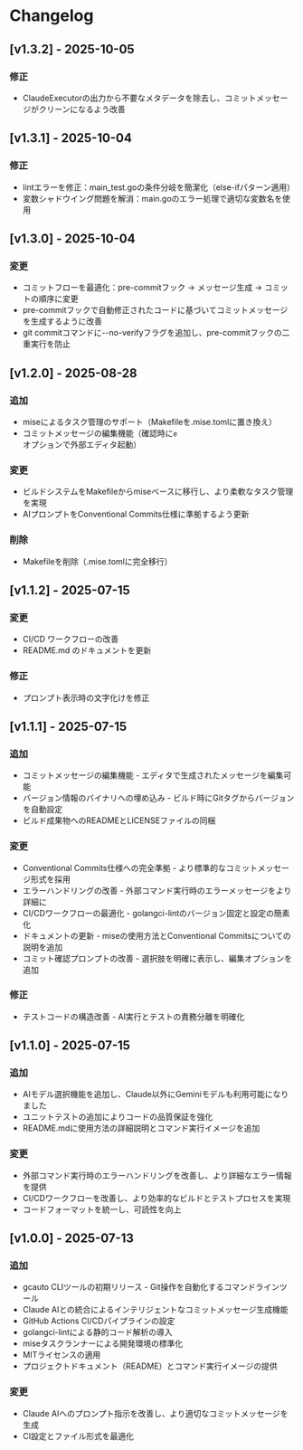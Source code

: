 # Changelog

## [v1.3.2] - 2025-10-05

### 修正

- ClaudeExecutorの出力から不要なメタデータを除去し、コミットメッセージがクリーンになるよう改善

## [v1.3.1] - 2025-10-04

### 修正

- lintエラーを修正：main_test.goの条件分岐を簡潔化（else-ifパターン適用）
- 変数シャドウイング問題を解消：main.goのエラー処理で適切な変数名を使用

## [v1.3.0] - 2025-10-04

### 変更

- コミットフローを最適化：pre-commitフック → メッセージ生成 → コミットの順序に変更
- pre-commitフックで自動修正されたコードに基づいてコミットメッセージを生成するように改善
- git commitコマンドに--no-verifyフラグを追加し、pre-commitフックの二重実行を防止

## [v1.2.0] - 2025-08-28

### 追加

- miseによるタスク管理のサポート（Makefileを.mise.tomlに置き換え）
- コミットメッセージの編集機能（確認時に`e`オプションで外部エディタ起動）

### 変更

- ビルドシステムをMakefileからmiseベースに移行し、より柔軟なタスク管理を実現
- AIプロンプトをConventional Commits仕様に準拠するよう更新

### 削除

- Makefileを削除（.mise.tomlに完全移行）

## [v1.1.2] - 2025-07-15

### 変更

- CI/CD ワークフローの改善
- README.md のドキュメントを更新

### 修正

- プロンプト表示時の文字化けを修正

## [v1.1.1] - 2025-07-15

### 追加

- コミットメッセージの編集機能 - エディタで生成されたメッセージを編集可能
- バージョン情報のバイナリへの埋め込み - ビルド時にGitタグからバージョンを自動設定
- ビルド成果物へのREADMEとLICENSEファイルの同梱

### 変更

- Conventional Commits仕様への完全準拠 - より標準的なコミットメッセージ形式を採用
- エラーハンドリングの改善 - 外部コマンド実行時のエラーメッセージをより詳細に
- CI/CDワークフローの最適化 - golangci-lintのバージョン固定と設定の簡素化
- ドキュメントの更新 - miseの使用方法とConventional Commitsについての説明を追加
- コミット確認プロンプトの改善 - 選択肢を明確に表示し、編集オプションを追加

### 修正

- テストコードの構造改善 - AI実行とテストの責務分離を明確化

## [v1.1.0] - 2025-07-15

### 追加

- AIモデル選択機能を追加し、Claude以外にGeminiモデルも利用可能になりました
- ユニットテストの追加によりコードの品質保証を強化
- README.mdに使用方法の詳細説明とコマンド実行イメージを追加

### 変更

- 外部コマンド実行時のエラーハンドリングを改善し、より詳細なエラー情報を提供
- CI/CDワークフローを改善し、より効率的なビルドとテストプロセスを実現
- コードフォーマットを統一し、可読性を向上

## [v1.0.0] - 2025-07-13

### 追加

- gcauto CLIツールの初期リリース - Git操作を自動化するコマンドラインツール
- Claude AIとの統合によるインテリジェントなコミットメッセージ生成機能
- GitHub Actions CI/CDパイプラインの設定
- golangci-lintによる静的コード解析の導入
- miseタスクランナーによる開発環境の標準化
- MITライセンスの適用
- プロジェクトドキュメント（README）とコマンド実行イメージの提供

### 変更

- Claude AIへのプロンプト指示を改善し、より適切なコミットメッセージを生成
- CI設定とファイル形式を最適化
